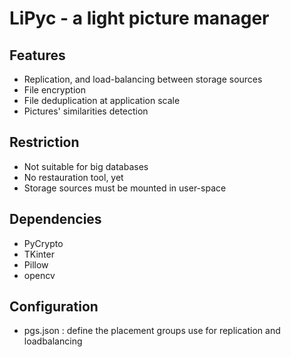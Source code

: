 # LiPyc - a light picture manager

## Features
- Replication, and load-balancing between storage sources
- File encryption
- File deduplication at application scale
- Pictures' similarities detection

## Restriction
- Not suitable for big databases
- No restauration tool, yet
- Storage sources must be mounted in user-space

## Dependencies
- PyCrypto
- TKinter
- Pillow
- opencv

## Configuration
- pgs.json : define the placement groups use for replication and loadbalancing
